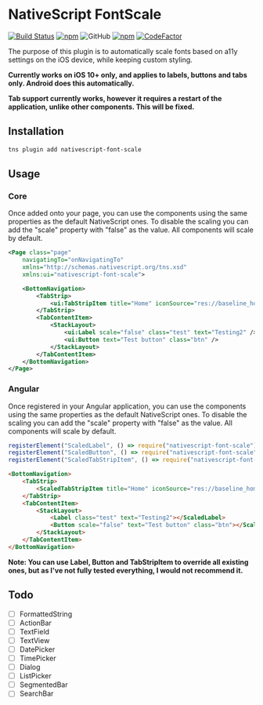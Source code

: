 # NativeScript FontScale

[![Build Status](https://travis-ci.org/darkmantle/nativescript-font-scale.svg?branch=master)](https://travis-ci.org/darkmantle/nativescript-font-scale) [![npm](https://img.shields.io/npm/dt/nativescript-font-scale)](https://www.npmjs.com/package/nativescript-font-scale) ![GitHub](https://img.shields.io/github/license/darkmantle/nativescript-font-scale) [![npm](https://img.shields.io/npm/v/nativescript-font-scale)](https://www.npmjs.com/package/nativescript-font-scale) [![CodeFactor](https://www.codefactor.io/repository/github/darkmantle/nativescript-font-scale/badge)](https://www.codefactor.io/repository/github/darkmantle/nativescript-font-scale)

The purpose of this plugin is to automatically scale fonts based on a11y settings on the iOS device, while keeping custom styling.

**Currently works on iOS 10+ only, and applies to labels, buttons and tabs only. Android does this automatically.**

**Tab support currently works, however it requires a restart of the application, unlike other components. This will be fixed.**

## Installation

```sh
tns plugin add nativescript-font-scale
```

## Usage 

### Core
Once added onto your page, you can use the components using the same properties as the default NativeScript ones. To disable the scaling you can add the "scale" property with "false" as the value. All components will scale by default.

```xml
<Page class="page"
    navigatingTo="onNavigatingTo" 
    xmlns="http://schemas.nativescript.org/tns.xsd"
    xmlns:ui="nativescript-font-scale">

    <BottomNavigation>
        <TabStrip>
            <ui:TabStripItem title="Home" iconSource="res://baseline_home_black_18pt"></ui:TabStripItem>
        </TabStrip>
        <TabContentItem>
            <StackLayout>
                <ui:Label scale="false" class="test" text="Testing2" />
                <ui:Button text="Test button" class="btn" />
            </StackLayout>
        </TabContentItem>
    </BottomNavigation>
</Page>
```

### Angular
Once registered in your Angular application, you can use the components using the same properties as the default NativeScript ones. To disable the scaling you can add the "scale" property with "false" as the value. All components will scale by default.

```ts
registerElement("ScaledLabel", () => require("nativescript-font-scale").Label);
registerElement("ScaledButton", () => require("nativescript-font-scale").Button);
registerElement("ScaledTabStripItem", () => require("nativescript-font-scale").TabStripItem);
```

```html
<BottomNavigation>
    <TabStrip>
        <ScaledTabStripItem title="Home" iconSource="res://baseline_home_black_18pt"></ScaledTabStripItem>
    </TabStrip>
    <TabContentItem>
        <StackLayout>
            <Label class="test" text="Testing2"></ScaledLabel>
            <Button scale="false" text="Test button" class="btn"></ScaledButton>
        </StackLayout>
    </TabContentItem>
</BottomNavigation>
```

**Note: You can use Label, Button and TabStripItem to override all existing ones, but as I've not fully tested everything, I would not recommend it.**


## Todo
- [ ] FormattedString
- [ ] ActionBar
- [ ] TextField
- [ ] TextView
- [ ] DatePicker
- [ ] TimePicker
- [ ] Dialog
- [ ] ListPicker
- [ ] SegmentedBar
- [ ] SearchBar
